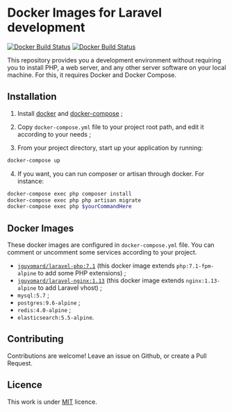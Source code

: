 # Docker Images for Laravel development
[![Docker Build Status](https://img.shields.io/docker/build/jguyomard/laravel-php.svg?style=flat-square)](https://hub.docker.com/r/jguyomard/laravel-php/)
[![Docker Build Status](https://img.shields.io/docker/build/jguyomard/laravel-nginx.svg?style=flat-square)](https://hub.docker.com/r/jguyomard/laravel-nginx/)

This repository provides you a development environment without requiring you to install PHP, a web server, and any other server software on your local machine. For this, it requires Docker and Docker Compose.


## Installation

1. Install [docker](https://docs.docker.com/engine/installation/) and [docker-compose](https://docs.docker.com/compose/install/) ;

2. Copy `docker-compose.yml` file to your project root path, and edit it according to your needs ;

3. From your project directory, start up your application by running:

```sh
docker-compose up
```
4. If you want, you can run composer or artisan through docker. For instance:

```sh
docker-compose exec php composer install
docker-compose exec php php artisan migrate
docker-compose exec php $yourCommandHere
```


## Docker Images

These docker images are configured in `docker-compose.yml` file. 
You can comment or uncomment some services according to your project.

* [`jguyomard/laravel-php:7.1`](https://hub.docker.com/r/jguyomard/laravel-php/) (this docker image extends `php:7.1-fpm-alpine` to add some PHP extensions) ;
* [`jguyomard/laravel-nginx:1.13`](https://hub.docker.com/r/jguyomard/laravel-nginx/) (this docker image extends `nginx:1.13-alpine` to add Laravel vhost) ;
* `mysql:5.7` ;
* `postgres:9.6-alpine` ;
* `redis:4.0-alpine` ;
* `elasticsearch:5.5-alpine`.


## Contributing

Contributions are welcome!
Leave an issue on Github, or create a Pull Request.


## Licence

This work is under [MIT](LICENCE) licence.
